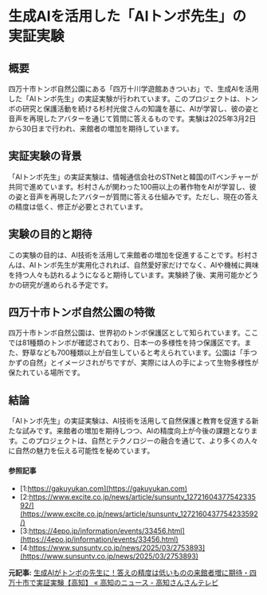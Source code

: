 # 生成AIを活用した「AIトンボ先生」の実証実験

## 概要

四万十市トンボ自然公園にある「四万十川学遊館あきついお」で、生成AIを活用した「AIトンボ先生」の実証実験が行われています。このプロジェクトは、トンボの研究と保護活動を続ける杉村光俊さんの知識を基に、AIが学習し、彼の姿と音声を再現したアバターを通じて質問に答えるものです。実験は2025年3月2日から30日まで行われ、来館者の増加を期待しています。

## 実証実験の背景

「AIトンボ先生」の実証実験は、情報通信会社のSTNetと韓国のITベンチャーが共同で進めています。杉村さんが関わった100冊以上の著作物をAIが学習し、彼の姿と音声を再現したアバターが質問に答える仕組みです。ただし、現在の答えの精度は低く、修正が必要とされています。

## 実験の目的と期待

この実験の目的は、AI技術を活用して来館者の増加を促進することです。杉村さんは、AIトンボ先生が実用化されれば、自然愛好家だけでなく、AIや機械に興味を持つ人々も訪れるようになると期待しています。実験終了後、実用可能かどうかの研究が進められる予定です。

## 四万十市トンボ自然公園の特徴

四万十市トンボ自然公園は、世界初のトンボ保護区として知られています。ここでは81種類のトンボが確認されており、日本一の多様性を持つ保護区です。また、野草なども700種類以上が自生していると考えられています。公園は「手つかずの自然」とイメージされがちですが、実際には人の手によって生物多様性が保たれている場所です。

## 結論

「AIトンボ先生」の実証実験は、AI技術を活用して自然保護と教育を促進する新たな試みです。来館者の増加を期待しつつ、AIの精度向上が今後の課題となります。このプロジェクトは、自然とテクノロジーの融合を通じて、より多くの人々に自然の魅力を伝える可能性を秘めています。

#### 参照記事
- [1:https://gakuyukan.com](https://gakuyukan.com)
- [2:https://www.excite.co.jp/news/article/sunsuntv_1272160437754233592/](https://www.excite.co.jp/news/article/sunsuntv_1272160437754233592/)
- [3:https://4epo.jp/information/events/33456.html](https://4epo.jp/information/events/33456.html)
- [4:https://www.sunsuntv.co.jp/news/2025/03/2753893](https://www.sunsuntv.co.jp/news/2025/03/2753893)


**元記事:** [生成AIがトンボの先生に！答えの精度は低いものの来館者増に期待・四万十市で実証実験【高知】 « 高知のニュース - 高知さんさんテレビ](https://www.sunsuntv.co.jp/news/2025/03/2753893)